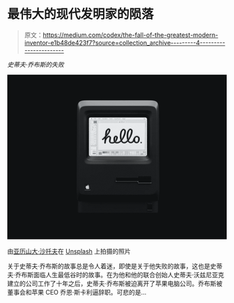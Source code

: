 # 最伟大的现代发明家的陨落

> 原文：<https://medium.com/codex/the-fall-of-the-greatest-modern-inventor-e1b48de423f7?source=collection_archive---------4----------------------->

*史蒂夫·乔布斯的失败*

![](img/8cb15beb1c644c15cd15960f226eb2da.png)

由[亚历山大·沙托夫](https://unsplash.com/@alexbemore)在 [Unsplash](https://unsplash.com/photos/PHH_0uw9-Qw) 上拍摄的照片

关于史蒂夫·乔布斯的故事总是令人着迷，即使是关于他失败的故事，这也是史蒂夫·乔布斯面临人生最低谷时的故事。在为他和他的联合创始人史蒂夫·沃兹尼亚克建立的公司工作了十年之后，史蒂夫·乔布斯被迫离开了苹果电脑公司。乔布斯被董事会和苹果 CEO 乔恩·斯卡利逼辞职。可悲的是…